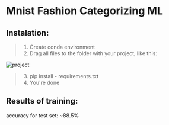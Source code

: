 # Mnist Fashion Categorizing ML
## Instalation: 
> 1. Create conda environment
> 2. Drag all files to the folder with your project, like this:

![project](https://github.com/nerdpai/regresion_model_insurance/assets/108216368/34a25b1a-cb6f-40d3-860b-1dca53879cca)
> 3. pip install - requirements.txt
> 4. You're done


## Results of training:
accuracy for test set: ~88.5%
